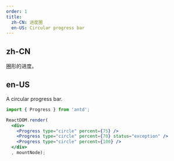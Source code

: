 ```yaml
---
order: 1
title:
  zh-CN: 进度圈
  en-US: Circular progress bar
---
```


## zh-CN

圈形的进度。

## en-US

A circular progress bar.

````jsx
import { Progress } from 'antd';

ReactDOM.render(
  <div>
    <Progress type="circle" percent={75} />
    <Progress type="circle" percent={70} status="exception" />
    <Progress type="circle" percent={100} />
  </div>
  , mountNode);
````

<style>
.vsi-progress-circle-wrap,
.vsi-progress-line-wrap {
  margin-right: 8px;
  margin-bottom: 5px;
}
</style>
